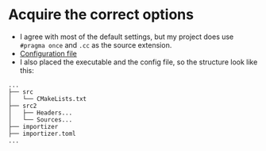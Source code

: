 # Acquire the correct options
- I agree with most of the default settings, but my project does use `#pragma once` and `.cc` as the source extension.
- [Configuration file](importizer.toml)
- I also placed the executable and the config file, so the structure look like this:
```
...
├── src
│   └── CMakeLists.txt
├── src2
│   ├── Headers...
│   └── Sources...
├── importizer
├── importizer.toml
...
```